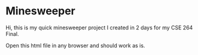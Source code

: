 # Minesweeper

Hi, this is my quick minesweeper project I created in 2 days for my CSE 264 Final.

Open this html file in any browser and should work as is.